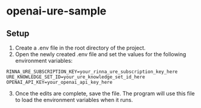 # openai-ure-sample
## Setup
1. Create a .env file in the root directory of the project.
2. Open the newly created .env file and set the values for the following environment variables:
```
RINNA_URE_SUBSCRIPTION_KEY=your_rinna_ure_subscription_key_here
URE_KNOWLEDGE_SET_ID=your_ure_knowledge_set_id_here
OPENAI_API_KEY=your_openai_api_key_here
```
3. Once the edits are complete, save the file. The program will use this file to load the environment variables when it runs.
